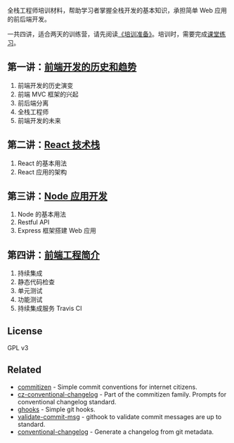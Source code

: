 全栈工程师培训材料，帮助学习者掌握全栈开发的基本知识，承担简单 Web 应用的前后端开发。

一共四讲，适合两天的训练营，请先阅读[《培训准备》](docs/preparation.md)。培训时，需要完成[课堂练习](demos)。

## 第一讲：[前端开发的历史和趋势](./docs/history.md)

1. 前端开发的历史演变
2. 前端 MVC 框架的兴起
3. 前后端分离
4. 全栈工程师
5. 前端开发的未来

## 第二讲：[React 技术栈](./docs/react.md)

1. React 的基本用法
2. React 应用的架构

## 第三讲：[Node 应用开发](./docs/node.md)

1. Node 的基本用法
2. Restful API
3. Express 框架搭建 Web 应用

## 第四讲：[前端工程简介](./docs/engineering.md)

1. 持续集成
1. 静态代码检查
1. 单元测试
1. 功能测试
1. 持续集成服务 Travis CI

## License

GPL v3


## Related

- [commitizen](https://github.com/commitizen/cz-cli) - Simple commit conventions for internet citizens.
- [cz-conventional-changelog](https://github.com/commitizen/cz-conventional-changelog) - Part of the commitizen family. Prompts for conventional changelog standard.
- [ghooks](https://github.com/gtramontina/ghooks) - Simple git hooks.
- [validate-commit-msg](https://github.com/kentcdodds/validate-commit-msg) - githook to validate commit messages are up to standard.
- [conventional-changelog](https://github.com/ajoslin/conventional-changelog) - Generate a changelog from git metadata.
